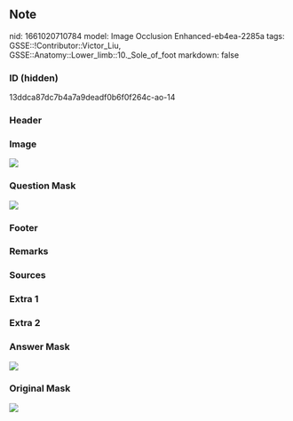 ## Note
nid: 1661020710784
model: Image Occlusion Enhanced-eb4ea-2285a
tags: GSSE::!Contributor::Victor_Liu, GSSE::Anatomy::Lower_limb::10._Sole_of_foot
markdown: false

### ID (hidden)
13ddca87dc7b4a7a9deadf0b6f0f264c-ao-14

### Header


### Image
<img src="tmpn_vh96ys.png">

### Question Mask
<img src="13ddca87dc7b4a7a9deadf0b6f0f264c-ao-14-Q.svg">

### Footer


### Remarks


### Sources


### Extra 1


### Extra 2


### Answer Mask
<img src="13ddca87dc7b4a7a9deadf0b6f0f264c-ao-14-A.svg">

### Original Mask
<img src="13ddca87dc7b4a7a9deadf0b6f0f264c-ao-O.svg">
